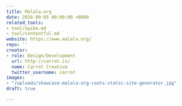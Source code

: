 ```yaml
---
title: Malala.org
date: 2016-09-05 00:00:00 +0000
related_tools:
- tool/spike.md
- tool/contentful.md
website: https://www.malala.org/
repo: ''
creator:
- role: Design/Development
  url: http://carrot.is/
  name: Carrot Creative
  twitter_username: carrot
images:
- "/uploads/showcase-malala-org-roots-static-site-generator.jpg"
draft: true

---
```

